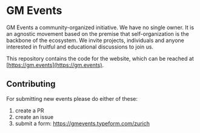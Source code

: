 # GM Events 

GM Events a community-organized initiative. We have no single
owner. It is an agnostic movement based on the premise that self-organization
is the backbone of the ecosystem. We invite projects, individuals and anyone
interested in fruitful and educational discussions to join us.

This repository contains the code for the website, which can be reached at
[https://gm.events](https://gm.events).

## Contributing
For submitting new events please do either of these:
1) create a PR 
2) create an issue 
3) submit a form: https://gmevents.typeform.com/zurich
